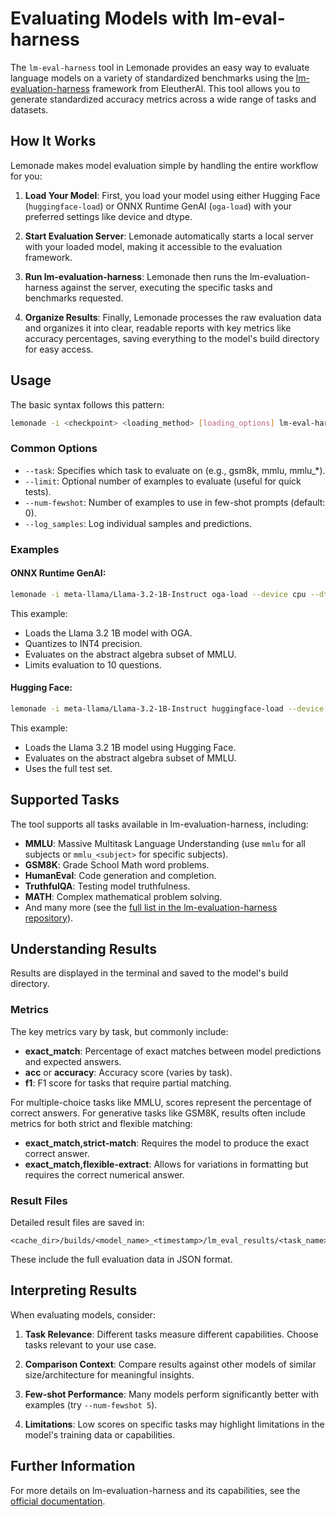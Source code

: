 # Evaluating Models with lm-eval-harness

The `lm-eval-harness` tool in Lemonade provides an easy way to evaluate language models on a variety of standardized benchmarks using the [lm-evaluation-harness](https://github.com/EleutherAI/lm-evaluation-harness) framework from EleutherAI. This tool allows you to generate standardized accuracy metrics across a wide range of tasks and datasets.

## How It Works

Lemonade makes model evaluation simple by handling the entire workflow for you:

1. **Load Your Model**: First, you load your model using either Hugging Face (`huggingface-load`) or ONNX Runtime GenAI (`oga-load`) with your preferred settings like device and dtype.

2. **Start Evaluation Server**: Lemonade automatically starts a local server with your loaded model, making it accessible to the evaluation framework.

3. **Run lm-evaluation-harness**: Lemonade then runs the lm-evaluation-harness against the server, executing the specific tasks and benchmarks requested.

4. **Organize Results**: Finally, Lemonade processes the raw evaluation data and organizes it into clear, readable reports with key metrics like accuracy percentages, saving everything to the model's build directory for easy access.

## Usage

The basic syntax follows this pattern:

```bash
lemonade -i <checkpoint> <loading_method> [loading_options] lm-eval-harness --task <task_name> [options]
```

### Common Options

- `--task`: Specifies which task to evaluate on (e.g., gsm8k, mmlu, mmlu_*).
- `--limit`: Optional number of examples to evaluate (useful for quick tests).
- `--num-fewshot`: Number of examples to use in few-shot prompts (default: 0).
- `--log_samples`: Log individual samples and predictions.

### Examples

#### ONNX Runtime GenAI:

```bash
lemonade -i meta-llama/Llama-3.2-1B-Instruct oga-load --device cpu --dtype int4 lm-eval-harness --task mmlu_abstract_algebra --limit 10
```

This example:
- Loads the Llama 3.2 1B model with OGA.
- Quantizes to INT4 precision.
- Evaluates on the abstract algebra subset of MMLU.
- Limits evaluation to 10 questions.

#### Hugging Face:

```bash
lemonade -i meta-llama/Llama-3.2-1B-Instruct huggingface-load --device cpu lm-eval-harness --task mmlu_abstract_algebra
```

This example:
- Loads the Llama 3.2 1B model using Hugging Face.
- Evaluates on the abstract algebra subset of MMLU.
- Uses the full test set.

## Supported Tasks

The tool supports all tasks available in lm-evaluation-harness, including:

- **MMLU**: Massive Multitask Language Understanding (use `mmlu` for all subjects or `mmlu_<subject>` for specific subjects).
- **GSM8K**: Grade School Math word problems.
- **HumanEval**: Code generation and completion.
- **TruthfulQA**: Testing model truthfulness.
- **MATH**: Complex mathematical problem solving.
- And many more (see the [full list in the lm-evaluation-harness repository](https://github.com/EleutherAI/lm-evaluation-harness/blob/main/lm_eval/tasks/README.md)).

## Understanding Results

Results are displayed in the terminal and saved to the model's build directory. 

### Metrics

The key metrics vary by task, but commonly include:

- **exact_match**: Percentage of exact matches between model predictions and expected answers.
- **acc** or **accuracy**: Accuracy score (varies by task).
- **f1**: F1 score for tasks that require partial matching.

For multiple-choice tasks like MMLU, scores represent the percentage of correct answers. For generative tasks like GSM8K, results often include metrics for both strict and flexible matching:

- **exact_match,strict-match**: Requires the model to produce the exact correct answer.
- **exact_match,flexible-extract**: Allows for variations in formatting but requires the correct numerical answer.

### Result Files

Detailed result files are saved in:
```
<cache_dir>/builds/<model_name>_<timestamp>/lm_eval_results/<task_name>_results/
```

These include the full evaluation data in JSON format.

## Interpreting Results

When evaluating models, consider:

1. **Task Relevance**: Different tasks measure different capabilities. Choose tasks relevant to your use case.

2. **Comparison Context**: Compare results against other models of similar size/architecture for meaningful insights.

3. **Few-shot Performance**: Many models perform significantly better with examples (try `--num-fewshot 5`).

4. **Limitations**: Low scores on specific tasks may highlight limitations in the model's training data or capabilities.

## Further Information

For more details on lm-evaluation-harness and its capabilities, see the [official documentation](https://github.com/EleutherAI/lm-evaluation-harness). 